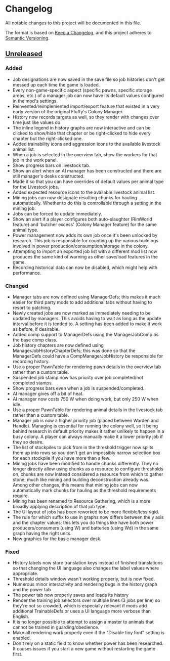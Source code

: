 # Changelog

All notable changes to this project will be documented in this file.

The format is based on [Keep a Changelog](https://keepachangelog.com/en/1.0.0/),
and this project adheres to [Semantic Versioning](https://semver.org/spec/v2.0.0.html).

## [Unreleased]

### Added

-   Job designations are now saved in the save file so job histories don't get messed up each time the game is loaded.
-   Every non-game-specific aspect (specific pawns, specific storage areas, etc.) of a manager job can now have its default values configured in the mod's settings.
-   Reinvented/reimplemented import/export feature that existed in a very early version of the original Fluffy's Colony Manager.
-   History now records targets as well, so they render with changes over time just like values do
-   The inline legend in history graphs are now interactive and can be clicked to show/hide that chapter or be right-clicked to hide every chapter but the right-clicked one.
-   Added trainability icons and aggression icons to the available livestock animal list.
-   When a job is selected in the overview tab, show the workers for that job in the work panel.
-   Show progress bars on livestock tab.
-   Show an alert when an AI manager has been constructed and there are still manager's desks constructed.
-   Made it so that you can have overrides of default values per animal type for the Livestock jobs.
-   Added expected resource icons to the available livestock animal list.
-   Mining jobs can now designate resulting chunks for hauling automatically. Whether to do this is controllable through a setting in the mining job.
-   Jobs can be forced to update immediately.
-   Show an alert if a player configures both auto-slaughter (RimWorld feature) and 'butcher excess' (Colony Manager feature) for the same animal type.
-   Power management now adds its own job once it's been unlocked by research. This job is responsible for counting up the various buildings involved in power production/consumption/storage in the colony.
-   Attempting to import an exported job list with a different mod list now produces the same kind of warning as other save/load features in the game.
-   Recording historical data can now be disabled, which might help with performance.

### Changed

-   Manager tabs are now defined using ManagerDefs; this makes it much easier for third party mods to add additional tabs without having to resort to patching.
-   Newly created jobs are now marked as immediately needing to be updated by managers. This avoids having to wait as long as the update interval before it is tended to. A setting has been added to make it work as before, if desirable.
-   Added comp support to ManagerDefs using the ManagerJobComp as the base comp class.
-   Job history chapters are now defined using ManagerJobHistoryChapterDefs; this was done so that the ManagerDefs could have a CompManagerJobHistory be responsible for recording history.
-   Use a proper PawnTable for rendering pawn details in the overview tab rather than a custom table.
-   Suspended job stamp now has priority over job completed/not completed stamps.
-   Show progress bars even when a job is suspended/completed.
-   AI manager gives off a bit of heat.
-   AI manager now costs 750 W when doing work, but only 250 W when idle.
-   Use a proper PawnTable for rendering animal details in the livestock tab rather than a custom table.
-   Manager job is now a higher priority job (placed between Warden and Handle). Managing is essential for running the colony well, so it being behind research in default priority makes it rather unlikely to happen in a busy colony. A player can always manually make it a lower priority job if they so desire.
-   The list of stockpiles to pick from in the threshold trigger now splits them up into rows so you don't get an impossibly narrow selection box for each stockpile if you have more than a few.
-   Mining jobs have been modified to handle chunks differently. They no longer directly allow using chunks as a resource to configure thresholds on, chunks are now instead considered a resource from which to gather stone, much like mining and building deconstruction already was. Among other changes, this means that mining jobs can now automatically mark chunks for hauling as the threshold requirements require.
-   Mining has been renamed to Resource Gathering, which is a more broadly applying description of that job type.
-   The UI layout of jobs has been reworked to be more flexible/less rigid.
-   The rule for which suffix to use in graphs now differs between the y axis and the chapter values; this lets you do things like have both power producers/consumers (using W) and batteries (using Wd) in the same graph having the right units.
-   New graphics for the basic manager desk.

### Fixed

-   History labels now store translation keys instead of finished translations so that changing the UI language also changes the label values where appropriate.
-   Threshold details window wasn't working properly, but is now fixed.
-   Numerous minor interactivity and rendering bugs in the history graph and the power tab
-   The power tab now properly saves and loads its history
-   Render the training job selectors over multiple lines (3 jobs per line) so they're not so crowded, which is especially relevant if mods add additional TrainableDefs or uses a UI language more verbose than English.
-   It is no longer possible to attempt to assign a master to animals that cannot be trained in guarding/obedience.
-   Make all rendering work properly even if the "Disable tiny font" setting is enabled.
-   Don't rely on a static field to know whether power has been researched. It causes issues if you start a new game without restarting the game first.

[Unreleased]: https://github.com/ilyvion/colony-manager-redux/compare/pre-redux...HEAD

